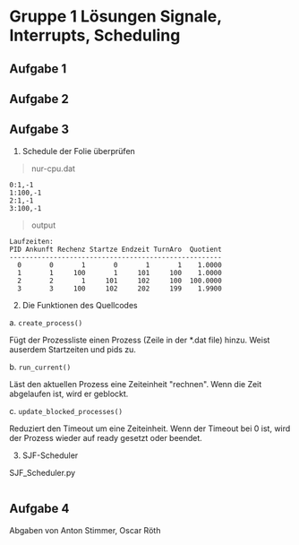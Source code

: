 # Gruppe 1 Lösungen Signale, Interrupts, Scheduling

## Aufgabe 1

## Aufgabe 2

## Aufgabe 3

1. Schedule der Folie überprüfen

>nur-cpu.dat
```
0:1,-1
1:100,-1
2:1,-1
3:100,-1
```

>output
```
Laufzeiten:
PID Ankunft Rechenz Startze Endzeit TurnAro  Quotient
-----------------------------------------------------
  0       0       1       0       1       1    1.0000
  1       1     100       1     101     100    1.0000
  2       2       1     101     102     100  100.0000
  3       3     100     102     202     199    1.9900

```
2. Die Funktionen des Quellcodes
   
a. `create_process()`

Fügt der Prozessliste einen Prozess (Zeile in der *.dat file) hinzu.
Weist auserdem Startzeiten und pids zu.

b. `run_current()`

Läst den aktuellen Prozess eine Zeiteinheit "rechnen". 
Wenn die Zeit abgelaufen ist, wird er geblockt.

c. `update_blocked_processes()`

Reduziert den Timeout um eine Zeiteinheit.
Wenn der Timeout bei 0 ist, wird der Prozess wieder auf ready gesetzt oder beendet.

3. SJF-Scheduler

SJF_Scheduler.py
```

```


## Aufgabe 4

Abgaben von Anton Stimmer, Oscar Röth
